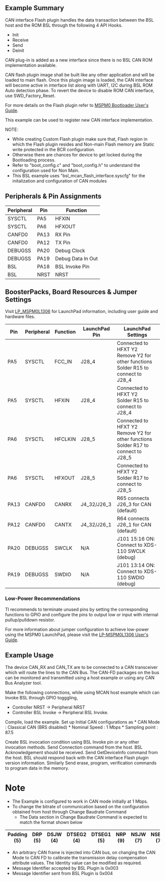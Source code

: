 ## Example Summary

CAN interface Flash plugin handles the data transaction between the
BSL host and the ROM BSL through the following 4 API Hooks.
- Init
- Receive
- Send
- Deinit

CAN plug-in is added as a new interface since there is no BSL CAN ROM implementation available.

CAN flash plugin image shall be built like any other application and will be loaded to main flash.
Once this plugin image is loaded, the CAN interface will become active in interface list
along with UART, I2C during BSL ROM Auto detection phase.
To revert the device to disable ROM CAN interface, use SWD_Factory_Reset.

For more details on the Flash plugin refer to [MSPM0 Bootloader User's Guide](https://www.ti.com/lit/slau887).

This example can be used to register new CAN interface implementation.

NOTE:
* While creating Custom Flash plugin make sure that, Flash region in which the 
Flash plugin resides and Non-main Flash memory are Static write protected in the BCR configuration.
* Otherwise there are chances for device to get locked during the Bootloading process.
* Refer to "boot_config.c" and "boot_config.h" to understand the configuration used for Non Main.
* This BSL example uses "bsl_mcan_flash_interface.syscfg" for the initalization and configuration of CAN modules 



## Peripherals & Pin Assignments

| Peripheral | Pin | Function |
| --- | --- | --- |
| SYSCTL | PA5 | HFXIN |
| SYSCTL | PA6 | HFXOUT |
| CANFD0 | PA13 | RX Pin |
| CANFD0 | PA12 | TX Pin |
| DEBUGSS | PA20 | Debug Clock |
| DEBUGSS | PA19 | Debug Data In Out |
| BSL | PA18 | BSL Invoke Pin |
| BSL | NRST | NRST |

## BoosterPacks, Board Resources & Jumper Settings

Visit [LP_MSPM0L1306](https://www.ti.com/tool/LP-MSPM0L1306) for LaunchPad information, including user guide and hardware files.

| Pin | Peripheral | Function | LaunchPad Pin | LaunchPad Settings |
| --- | --- | --- | --- | --- |
| PA5 | SYSCTL | FCC_IN | J28_4 | Connected to HFXT  Y2<br>Remove Y2 for other functions<br>Solder R15 to connect to J28_4 |
| PA5 | SYSCTL | HFXIN | J28_4 | Connected to HFXT  Y2<br>Solder R15 to connect to J28_4 |
| PA6 | SYSCTL | HFCLKIN | J28_5 | Connected to HFXT  Y2<br>Remove Y2 for other functions<br>Solder R17 to connect to J28_5 |
| PA6 | SYSCTL | HFXOUT | J28_5 | Connected to HFXT  Y2<br>Solder R17 to connect to J28_5 |
| PA13 | CANFD0 | CANRX | J4_32/J26_3 | R65 connects J26_3 for CAN (default) |
| PA12 | CANFD0 | CANTX | J4_32/J26_1 | R64 connects J26_1 for CAN (default) |
| PA20 | DEBUGSS | SWCLK | N/A | J101 15:16 ON: Connect to XDS-110 SWCLK (debug) |
| PA19 | DEBUGSS | SWDIO | N/A | J101 13:14 ON: Connect to XDS-110 SWDIO (debug) |

### Low-Power Recommendations
TI recommends to terminate unused pins by setting the corresponding functions to
GPIO and configure the pins to output low or input with internal
pullup/pulldown resistor.

For more information about jumper configuration to achieve low-power using the
MSPM0 LaunchPad, please visit the [LP-MSPM0L1306 User's Guide](https://www.ti.com/lit/slau869).

## Example Usage
The device CAN_RX and CAN_TX are to be connected to a CAN transceiver which will route the lines to the CAN Bus.
The CAN-FD packages on the bus can be monitored and transmitted using a host example or using any CAN Bus Analyzer tool.

Make the following connections, while using MCAN host example which can Invoke BSL through GPIO togggling, 
- Controller NRST -> Peripheral NRST
- Controller BSL Invoke -> Peripheral BSL Invoke.

Compile, load the example.
Set up Initial CAN configurations as
    * CAN Mode : Classical CAN (BRS disabled)
    * Nominal Speed : 1 Mbps
    * Sampling point : 87.5

Create BSL invocation condition using BSL Invoke pin or any other invocation methods.
Send Connection command from the host. BSL Acknowledgement should be received.
Send GetDeviceInfo command from the host.
BSL should respond back with the CAN interface Flash plugin version information.
Similarly Send erase, program, verification commands to program data in the memory.

# Note

* The Example is configured to work in CAN mode initially at 1 Mbps.
* To change the bitrate of communication based on the configuration obtained from host through Change Baudrate Command
    * The Data section in Change Baudrate Command is expected to match the format shown below

|     Padding      (5)    |     DRP      (5)    |     DSJW     (4)    |     DTSEG2      (4)    |     DTSEG1      (5)    |     NRP      (9)    |     NSJW      (7)    |     NSEG2      (7)    |     NTSEG1      (8)    |     BRS      (1)    |     FD      (1)    |
|------------------|-------------------------|---------------------|---------------------|------------------------|------------------------|---------------------|----------------------|-----------------------|------------------------|---------------------|

* An arbitrary CAN frame is injected into CAN bus, on changing the CAN Mode to CAN FD to calibrate the transmission delay compensation attribute values. The Identity value can be modified as required.
* Message Identifier accepted by BSL Plugin is 0x003
* Message Identifier sent from BSL Plugin is 0x004



